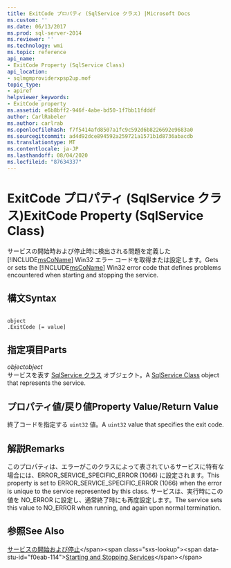 ```yaml
---
title: ExitCode プロパティ (SqlService クラス) |Microsoft Docs
ms.custom: ''
ms.date: 06/13/2017
ms.prod: sql-server-2014
ms.reviewer: ''
ms.technology: wmi
ms.topic: reference
api_name:
- ExitCode Property (SqlService Class)
api_location:
- sqlmgmproviderxpsp2up.mof
topic_type:
- apiref
helpviewer_keywords:
- ExitCode property
ms.assetid: e6b8bff2-946f-4abe-bd50-1f7bb11fdddf
author: CarlRabeler
ms.author: carlrab
ms.openlocfilehash: f7f5414afd8507a1fc9c592d6b8226692e9683a0
ms.sourcegitcommit: ad4d92dce894592a259721a1571b1d8736abacdb
ms.translationtype: MT
ms.contentlocale: ja-JP
ms.lasthandoff: 08/04/2020
ms.locfileid: "87634337"
---
```

# <a name="exitcode-property-sqlservice-class"></a><span data-ttu-id="f0eab-102">ExitCode プロパティ (SqlService クラス)</span><span class="sxs-lookup"><span data-stu-id="f0eab-102">ExitCode Property (SqlService Class)</span></span>
  <span data-ttu-id="f0eab-103">サービスの開始時および停止時に検出される問題を定義した [!INCLUDE[msCoName](../../../includes/msconame-md.md)] Win32 エラー コードを取得または設定します。</span><span class="sxs-lookup"><span data-stu-id="f0eab-103">Gets or sets the [!INCLUDE[msCoName](../../../includes/msconame-md.md)] Win32 error code that defines problems encountered when starting and stopping the service.</span></span>  
  
## <a name="syntax"></a><span data-ttu-id="f0eab-104">構文</span><span class="sxs-lookup"><span data-stu-id="f0eab-104">Syntax</span></span>  
  
```  
  
object  
.ExitCode [= value]  
```  
  
## <a name="parts"></a><span data-ttu-id="f0eab-105">指定項目</span><span class="sxs-lookup"><span data-stu-id="f0eab-105">Parts</span></span>  
 <span data-ttu-id="f0eab-106">*object*</span><span class="sxs-lookup"><span data-stu-id="f0eab-106">*object*</span></span>  
 <span data-ttu-id="f0eab-107">サービスを表す [SqlService クラス](sqlservice-class.md) オブジェクト。</span><span class="sxs-lookup"><span data-stu-id="f0eab-107">A [SqlService Class](sqlservice-class.md) object that represents the service.</span></span>  
  
## <a name="property-valuereturn-value"></a><span data-ttu-id="f0eab-108">プロパティ値/戻り値</span><span class="sxs-lookup"><span data-stu-id="f0eab-108">Property Value/Return Value</span></span>  
 <span data-ttu-id="f0eab-109">終了コードを指定する `uint32` 値。</span><span class="sxs-lookup"><span data-stu-id="f0eab-109">A `uint32` value that specifies the exit code.</span></span>  
  
## <a name="remarks"></a><span data-ttu-id="f0eab-110">解説</span><span class="sxs-lookup"><span data-stu-id="f0eab-110">Remarks</span></span>  
 <span data-ttu-id="f0eab-111">このプロパティは、エラーがこのクラスによって表されているサービスに特有な場合には、ERROR_SERVICE_SPECIFIC_ERROR (1066) に設定されます。</span><span class="sxs-lookup"><span data-stu-id="f0eab-111">This property is set to ERROR_SERVICE_SPECIFIC_ERROR (1066) when the error is unique to the service represented by this class.</span></span> <span data-ttu-id="f0eab-112">サービスは、実行時にこの値を NO_ERROR に設定し、通常終了時にも再度設定します。</span><span class="sxs-lookup"><span data-stu-id="f0eab-112">The service sets this value to NO_ERROR when running, and again upon normal termination.</span></span>  
  
## <a name="see-also"></a><span data-ttu-id="f0eab-113">参照</span><span class="sxs-lookup"><span data-stu-id="f0eab-113">See Also</span></span>  
 <span data-ttu-id="f0eab-114">[サービスの開始および停止](https://technet.microsoft.com/library/ms174886\(v=sql.105\).aspx)</span><span class="sxs-lookup"><span data-stu-id="f0eab-114">[Starting and Stopping Services](https://technet.microsoft.com/library/ms174886\(v=sql.105\).aspx)</span></span>  
  
  
